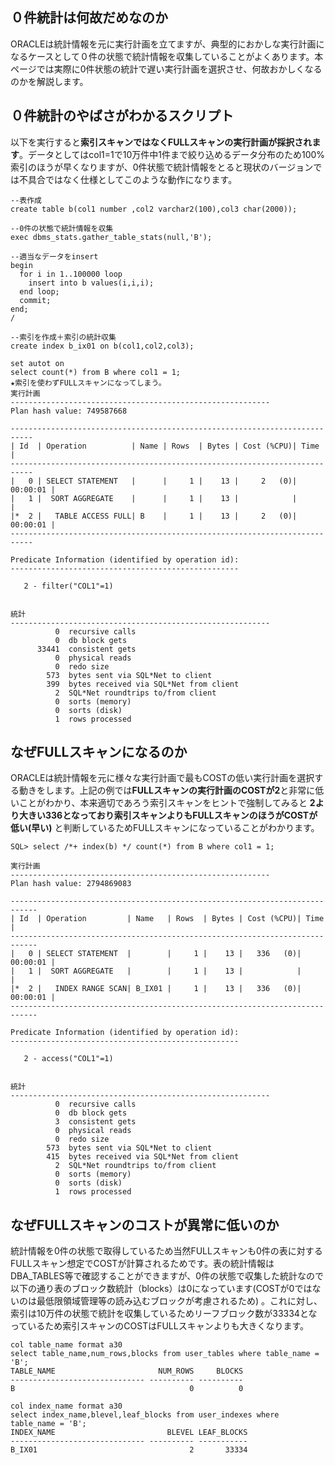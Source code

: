 ## ０件統計は何故だめなのか

ORACLEは統計情報を元に実行計画を立てますが、典型的におかしな実行計画になるケースとして０件の状態で統計情報を収集していることがよくあります。本ページでは実際に0件状態の統計で遅い実行計画を選択させ、何故おかしくなるのかを解説します。


## ０件統計のやばさがわかるスクリプト
以下を実行すると**索引スキャンではなくFULLスキャンの実行計画が採択されます**。データとしてはcol1=1で10万件中1件まで絞り込めるデータ分布のため100%索引のほうが早くなりますが、0件状態で統計情報をとると現状のバージョンでは不具合ではなく仕様としてこのような動作になります。

    --表作成
    create table b(col1 number ,col2 varchar2(100),col3 char(2000));
    
    --0件の状態で統計情報を収集
    exec dbms_stats.gather_table_stats(null,'B');
    
    --適当なデータをinsert
    begin
      for i in 1..100000 loop
        insert into b values(i,i,i);
      end loop;
      commit;
    end;
    /
    
    --索引を作成＋索引の統計収集
    create index b_ix01 on b(col1,col2,col3);
    
    set autot on
    select count(*) from B where col1 = 1;
    ★索引を使わずFULLスキャンになってしまう。
    実行計画
    ----------------------------------------------------------
    Plan hash value: 749587668
    
    ---------------------------------------------------------------------------
    | Id  | Operation          | Name | Rows  | Bytes | Cost (%CPU)| Time     |
    ---------------------------------------------------------------------------
    |   0 | SELECT STATEMENT   |      |     1 |    13 |     2   (0)| 00:00:01 |
    |   1 |  SORT AGGREGATE    |      |     1 |    13 |            |          |
    |*  2 |   TABLE ACCESS FULL| B    |     1 |    13 |     2   (0)| 00:00:01 |
    ---------------------------------------------------------------------------
    
    Predicate Information (identified by operation id):
    ---------------------------------------------------
    
       2 - filter("COL1"=1)
    
    
    統計
    ----------------------------------------------------------
              0  recursive calls
              0  db block gets
          33441  consistent gets
              0  physical reads
              0  redo size
            573  bytes sent via SQL*Net to client
            399  bytes received via SQL*Net from client
              2  SQL*Net roundtrips to/from client
              0  sorts (memory)
              0  sorts (disk)
              1  rows processed


## なぜFULLスキャンになるのか

ORACLEは統計情報を元に様々な実行計画で最もCOSTの低い実行計画を選択する動きをします。上記の例では**FULLスキャンの実行計画のCOSTが2**と非常に低いことがわかり、本来適切であろう索引スキャンをヒントで強制してみると **2より大きい336となっており索引スキャンよりもFULLスキャンのほうがCOSTが低い(早い)** と判断しているためFULLスキャンになっていることがわかります。

    SQL> select /*+ index(b) */ count(*) from B where col1 = 1;
    
    実行計画
    ----------------------------------------------------------
    Plan hash value: 2794869083
    
    ----------------------------------------------------------------------------
    | Id  | Operation         | Name   | Rows  | Bytes | Cost (%CPU)| Time     |
    ----------------------------------------------------------------------------
    |   0 | SELECT STATEMENT  |        |     1 |    13 |   336   (0)| 00:00:01 |
    |   1 |  SORT AGGREGATE   |        |     1 |    13 |            |          |
    |*  2 |   INDEX RANGE SCAN| B_IX01 |     1 |    13 |   336   (0)| 00:00:01 |
    ----------------------------------------------------------------------------
    
    Predicate Information (identified by operation id):
    ---------------------------------------------------
    
       2 - access("COL1"=1)
    
    
    統計
    ----------------------------------------------------------
              0  recursive calls
              0  db block gets
              3  consistent gets
              0  physical reads
              0  redo size
            573  bytes sent via SQL*Net to client
            415  bytes received via SQL*Net from client
              2  SQL*Net roundtrips to/from client
              0  sorts (memory)
              0  sorts (disk)
              1  rows processed

## なぜFULLスキャンのコストが異常に低いのか

統計情報を0件の状態で取得しているため当然FULLスキャンも0件の表に対するFULLスキャン想定でCOSTが計算されるためです。表の統計情報はDBA_TABLES等で確認することができますが、0件の状態で収集した統計なので以下の通り表のブロック数統計（blocks）は0になっています(COSTが0ではないのは最低限領域管理等の読み込むブロックが考慮されるため)
。これに対し、索引は10万件の状態で統計を収集しているためリーフブロック数が33334となっているため索引スキャンのCOSTはFULLスキャンよりも大きくなります。

    col table_name format a30
    select table_name,num_rows,blocks from user_tables where table_name = 'B';
    TABLE_NAME                       NUM_ROWS     BLOCKS
    ------------------------------ ---------- ----------
    B                                       0          0
    
    col index_name format a30
    select index_name,blevel,leaf_blocks from user_indexes where table_name = 'B';
    INDEX_NAME                         BLEVEL LEAF_BLOCKS
    ------------------------------ ---------- -----------
    B_IX01                                  2       33334

<!--stackedit_data:
eyJoaXN0b3J5IjpbOTQ4NjY2ODAwLDY0MjQzMjI1LC03NTc0OT
Q0NDksMjU5MzI1NTk3LC01MDA2MDM4OTMsMTA3MTkxMTg1Mywx
MzQzMjU5MzQ1XX0=
-->